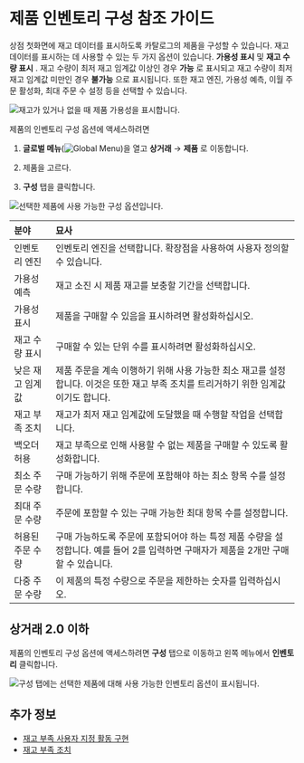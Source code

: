 
# 제품 인벤토리 구성 참조 가이드

상점 첫화면에 재고 데이터를 표시하도록 카탈로그의 제품을 구성할 수 있습니다. 재고 데이터를 표시하는 데 사용할 수 있는 두 가지 옵션이 있습니다. **가용성 표시** 및 **재고 수량 표시** . 재고 수량이 최저 재고 임계값 이상인 경우 **가능** 로 표시되고 재고 수량이 최저 재고 임계값 미만인 경우 **불가능** 으로 표시됩니다. 또한 재고 엔진, 가용성 예측, 이월 주문 활성화, 최대 주문 수 설정 등을 선택할 수 있습니다.

![재고가 있거나 없을 때 제품 가용성을 표시합니다.](./product-inventory-configuration-reference-guide/images/01.png)

제품의 인벤토리 구성 옵션에 액세스하려면

1. **글로벌 메뉴**(![Global Menu](../images/icon-applications-menu.png))을 열고 **상거래** &rarr; **제품** 로 이동합니다.

1. 제품을 고르다.

1. **구성** 탭을 클릭합니다.

![선택한 제품에 사용 가능한 구성 옵션입니다.](./product-inventory-configuration-reference-guide/images/02.png)

| 분야        | 묘사                                                                            |
|:--------- |:----------------------------------------------------------------------------- |
| 인벤토리 엔진   | 인벤토리 엔진을 선택합니다. 확장점을 사용하여 사용자 정의할 수 있습니다.                                     |
| 가용성 예측    | 재고 소진 시 제품 재고를 보충할 기간을 선택합니다.                                                 |
| 가용성 표시    | 제품을 구매할 수 있음을 표시하려면 활성화하십시오.                                                  |
| 재고 수량 표시  | 구매할 수 있는 단위 수를 표시하려면 활성화하십시오.                                                 |
| 낮은 재고 임계값 | 제품 주문을 계속 이행하기 위해 사용 가능한 최소 재고를 설정합니다. 이것은 또한 재고 부족 조치를 트리거하기 위한 임계값이기도 합니다.  |
| 재고 부족 조치  | 재고가 최저 재고 임계값에 도달했을 때 수행할 작업을 선택합니다.                                          |
| 백오더 허용    | 재고 부족으로 인해 사용할 수 없는 제품을 구매할 수 있도록 활성화합니다.                                     |
| 최소 주문 수량  | 구매 가능하기 위해 주문에 포함해야 하는 최소 항목 수를 설정합니다.                                        |
| 최대 주문 수량  | 주문에 포함할 수 있는 구매 가능한 최대 항목 수를 설정합니다.                                           |
| 허용된 주문 수량 | 구매 가능하도록 주문에 포함되어야 하는 특정 제품 수량을 설정합니다. 예를 들어 2를 입력하면 구매자가 제품을 2개만 구매할 수 있습니다. |
| 다중 주문 수량  | 이 제품의 특정 수량으로 주문을 제한하는 숫자를 입력하십시오.                                            |

## 상거래 2.0 이하

제품의 인벤토리 구성 옵션에 액세스하려면 **구성** 탭으로 이동하고 왼쪽 메뉴에서 **인벤토리** 클릭합니다.

![구성 탭에는 선택한 제품에 대해 사용 가능한 인벤토리 옵션이 표시됩니다.](./product-inventory-configuration-reference-guide/images/03.png)

## 추가 정보

* [재고 부족 사용자 지정 활동 구현](../developer-guide/managing-inventory/implementing-a-custom-low-stock-activity.md)
* [재고 부족 조치](./low-stock-action.md)
